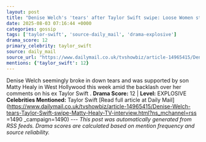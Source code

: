 ```yaml
---
layout: post
title: "Denise Welch's 'tears' after Taylor Swift swipe: Loose Women star appears to cry in the street and is hugged by son Matty Healy after TV interview backfired"
date: 2025-08-03 07:16:44 +0000
categories: gossip
tags: ['taylor-swift', 'source-daily_mail', 'drama-explosive']
drama_score: 12
primary_celebrity: taylor_swift
source: daily_mail
source_url: "https://www.dailymail.co.uk/tvshowbiz/article-14965415/Denise-Welch-tears-Taylor-Swift-swipe-Matty-Healy-TV-interview.html?ns_mchannel=rss&1490&campaign=1490"
mentions: {'taylor_swift': 12}
---
```


Denise Welch seemingly broke in down tears and was supported by son Matty Healy in West Hollywood this week amid the backlash over her comments on his ex Taylor Swift . **Drama Score:** 12 | **Level:** EXPLOSIVE **Celebrities Mentioned:** Taylor Swift [Read full article at Daily Mail](https://www.dailymail.co.uk/tvshowbiz/article-14965415/Denise-Welch-tears-Taylor-Swift-swipe-Matty-Healy-TV-interview.html?ns_mchannel=rss =1490 _campaign=1490) --- *This post was automatically generated from RSS feeds. Drama scores are calculated based on mention frequency and source reliability.*